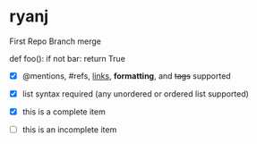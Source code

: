 # ryanj
First Repo
Branch merge 

def foo():
    if not bar:
        return True
        
 - [x] @mentions, #refs, [links](), **formatting**, and <del>tags</del> supported
- [x] list syntax required (any unordered or ordered list supported)
- [x] this is a complete item
- [ ] this is an incomplete item
        

